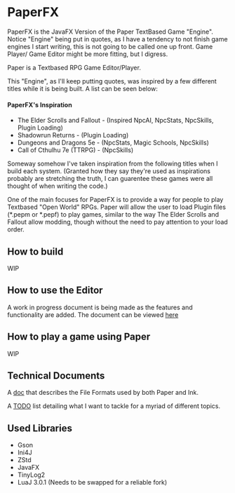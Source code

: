 # PaperFX

PaperFX is the JavaFX Version of the Paper TextBased Game "Engine". Notice "Engine" being put in quotes, as I have a tendency to not finish game engines I start writing, this is not going to be called one up front. Game Player/ Game Editor might be more fitting, but I digress. 

Paper is a Textbased RPG Game Editor/Player.

This "Engine", as I'll keep putting quotes, was inspired by a few different titles while it is being built. A list can be seen below:

#### PaperFX's Inspiration
* The Elder Scrolls and Fallout - (Inspired NpcAI, NpcStats, NpcSkills, Plugin Loading)
* Shadowrun Returns - (Plugin Loading)
* Dungeons and Dragons 5e - (NpcStats, Magic Schools, NpcSkills)
* Call of Cthulhu 7e (TTRPG) - (NpcSkills)

Someway somehow I've taken inspiration from the following titles when I build each system. (Granted how they say they're used as inspirations probably are stretching the truth, I can guarentee these games were all thought of when writing the code.) 

One of the main focuses for PaperFX is to provide a way for people to play Textbased "Open World" RPGs. Paper will allow the user to load Plugin files (*.pepm or *.pepf) to play games, similar to the way The Elder Scrolls and Fallout allow modding, though without the need to pay attention to your load order. 


## How to build

WIP 

## How to use the Editor
A work in progress document is being made as the features and functionality are added. 
The document can be viewed [here](technical_documents/Editor%20Documentation.md)

## How to play a game using Paper

WIP


## Technical Documents
A [doc](technical_documents/File%20Formats.txt) that describes the File Formats used by both Paper and Ink.

A [TODO](technical_documents/Paper%20Engine%20TODO%20List.txt) list detailing what I want to tackle for a myriad of different topics. 


## Used Libraries
* Gson
* Ini4J
* ZStd
* JavaFX
* TinyLog2
* LuaJ 3.0.1 (Needs to be swapped for a reliable fork)